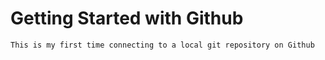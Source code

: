 # Getting Started with Github

`This is my first time connecting to a local git repository on Github`